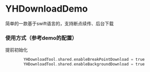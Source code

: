 # YHDownloadDemo
简单的一款基于swift语言的，支持断点续传、后台下载


### 使用方式（参考demo的配置）

提前初始化

```objective-c
        YHDownloadTool.shared.enableBreakPointDownload = true
        YHDownloadTool.shared.enableBackgroundDownload = true
```



